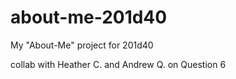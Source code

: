 # about-me-201d40
My "About-Me" project for 201d40

collab with Heather C. and Andrew Q. on Question 6

